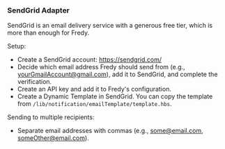### SendGrid Adapter

SendGrid is an email delivery service with a generous free tier, which is more than enough for Fredy.

Setup:
- Create a SendGrid account: https://sendgrid.com/
- Decide which email address Fredy should send from (e.g., yourGmailAccount@gmail.com), add it to SendGrid, and complete the verification.
- Create an API key and add it to Fredy's configuration.
- Create a Dynamic Template in SendGrid. You can copy the template from `/lib/notification/emailTemplate/template.hbs`.

Sending to multiple recipients:
- Separate email addresses with commas (e.g., some@email.com, someOther@email.com).

